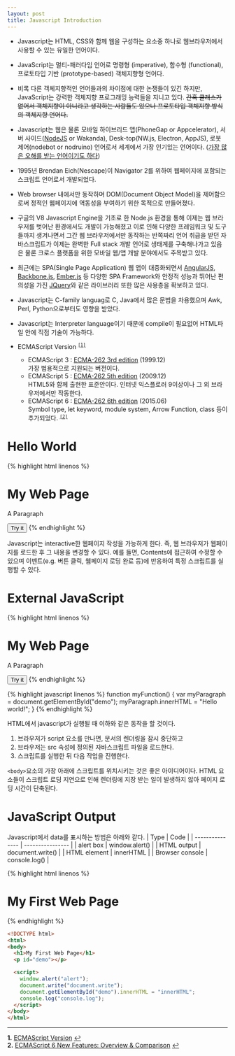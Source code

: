```yaml
---
layout: post
title: Javascript Introduction
---
```


* Javascript는 HTML, CSS와 함께 웹을 구성하는 요소중  하나로 웹브라우저에서 사용할 수 있는 유일한 언어이다.

* JavaScript는 멀티-패러다임 언어로 명령형 (imperative), 함수형 (functional), 프로토타입 기반 (prototype-based) 객체지향형 언어다.

* 비록 다른 객체지향적인 언어들과의 차이점에 대한 논쟁들이 있긴 하지만, JavaScript는 강력한 객체지향 프로그래밍 능력들을 지니고 있다. ~~간혹 클래스가 없어서 객체지향이 아니라고 생각하는 사람들도 있으나 프로토타입 객체지향 방식의 객체지향 언어다.~~

* Javascript는 웹은 물론 모바일 하이브리드 앱(PhoneGap or Appcelerator), 서버 사이드([NodeJS](https://nodejs.org/) or Wakanda), Desk-top(NW.js, Electron, AppJS), 로봇 제어(nodebot or nodruino) 언어로서 세계에서 가장 인기있는 언어이다. ([가장 많은 오해를 받는 언어이기도 하다](http://javascript.crockford.com/javascript.html))

* 1995년 Brendan Eich(Nescape)이 Navigator 2를 위하여 웹페이지에 포함되는 스크립트 언어로서 개발되었다.

* Web browser 내에서만 동작하며 DOM(Document Object Model)을 제어함으로써 정적인 웹페이지에 역동성을 부여하기 위한 목적으로 만들어졌다.

* 구글의 V8 Javascript Engine을 기초로 한 Node.js 환경을 통해 이제는 웹 브라우저를 벗어난 환경에서도 개발이 가능해졌고 이로 인해 다양한 프레임워크 및 도구들까지 생겨나면서 그간 웹 브라우저에서만 동작하는 반쪽짜리 언어 취급을 받던 자바스크립트가 이제는 완벽한 Full stack 개발 언어로 생태계를 구축해나가고 있음은 물론 크로스 플랫폼을 위한 모바일 웹/앱 개발 분야에서도 주목받고 있다.

* 최근에는 SPA(Single Page Application) 웹 앱이 대중화되면서 [AngularJS](https://www.angularjs.org/), [Backbone.js](http://backbonejs.org/), [Ember.js](http://emberjs.com/) 등 다양한 SPA Framework와 안정적 성능과 뛰어난 편의성을 가진 [JQuery](https://jquery.com/)와 같은 라이브러리 또한 많은 사용층을 확보하고 있다.

* Javascript는 C-family languag로 C, Java에서 많은 문법을 차용했으며 Awk, Perl, Python으로부터도 영향을 받았다.

* Javascript는 Interpreter language이기 때문에 compile이 필요없어 HTML파일 안에 직접 기술이 가능하다.

* ECMAScript Version <sup id="a1">[`[1]`](#f1)</sup>
  * ECMAScript 3 : [ECMA-262 3rd edition](http://www.ecma-international.org/publications/files/ECMA-ST-ARCH/ECMA-262,%203rd%20edition,%20December%201999.pdf) (1999.12)  
  가장 범용적으로 지원되는 버전이다.
  * ECMAScript 5 : [ECMA-262 5th edition](http://www.ecma-international.org/publications/files/ECMA-ST-ARCH/ECMA-262%205th%20edition%20December%202009.pdf) (2009.12)  
  HTML5와 함께 출현한 표준안이다. 인터넷 익스플로러 9이상이나 그 외 브라우저에서만 작동한다.
  * ECMAScript 6 : [ECMA-262 6th edition](http://www.ecma-international.org/ecma-262/6.0/ECMA-262.pdf.) (2015.06)  
  Symbol type, let keyword, module system, Arrow Function, class 등이 추가되었다. <sup id="a2">[`[2]`](#f2)</sup>

# Hello World

{% highlight html linenos %}
<!DOCTYPE html>
<html>
<body>
  <h1>My Web Page</h1>
  <p id="demo">A Paragraph</p>
  <button type="button" onclick="myFunction()">Try it</button>
  <script>
    function myFunction() {
      var myParagraph = document.getElementById("demo");
      myParagraph.innerHTML = "Hello world!";
    }
  </script>
</body>
</html>
{% endhighlight %}

Javascript는 interactive한 웹페이지 작성을 가능하게 한다. 즉, 웹 브라우저가 웹페이지를 로드한 후 그 내용을 변경할 수 있다.
예를 들면, Contents에 접근하여 수정할 수 있으며 이벤트(e.g. 버튼 클릭, 웹페이지 로딩 완료 등)에 반응하여 특정 스크립트를 실행할 수 있다.

# External JavaScript
{% highlight html linenos %}
<!DOCTYPE html>
<html>
<body>
  <h1>My Web Page</h1>
  <p id="demo">A Paragraph</p>
  <button type="button" onclick="myFunction()">Try it</button>
  <script src="extern.js"></script>
</body>
</html>
{% endhighlight %}

{% highlight javascript linenos %}
function myFunction() {
  var myParagraph = document.getElementById("demo");
  myParagraph.innerHTML = "Hello world!";
}
{% endhighlight %}

HTML에서 javascript가 실행될 때 이하와 같은 동작을 할 것이다.
1. 브라우저가 script 요소를 만나면, 문서의 렌더링을 잠시 중단하고
2. 브라우저는 src 속성에 정의된 자바스크립트 파일을 로드한다.
3. 스크립트를 실행한 뒤 다음 작업을 진행한다.

`<body>`요소의 가장 아래에 스크립트를 위치시키는 것은 좋은 아이디어이다.
HTML 요소들이 스크립트 로딩 지연으로 인해 렌더링에 지장 받는 일이 발생하지 않아 페이지 로딩 시간이 단축된다.

# JavaScript Output
Javascript에서 data를 표시하는 방법은 아래와 같다.
| Type            | Code             |
| --------------- | ---------------- |
| alert box       | window.alert()   |
| HTML output     | document.write() |
| HTML element    | innerHTML        |
| Browser console | console.log()    |

{% highlight html linenos %}
<!DOCTYPE html>
<html>
<body>
  <h1>My First Web Page</h1>
  <p id="demo"></p>

  <script>
    window.alert("alert");
    document.write("document.write");
    document.getElementById("demo").innerHTML = "innerHTML";
    console.log("console.log");
  </script>
</body>
</html>
{% endhighlight %}

```html
<!DOCTYPE html>
<html>
<body>
  <h1>My First Web Page</h1>
  <p id="demo"></p>

  <script>
    window.alert("alert");
    document.write("document.write");
    document.getElementById("demo").innerHTML = "innerHTML";
    console.log("console.log");
  </script>
</body>
</html>
```

***  

<b id="f1">1.</b> [ECMAScript Version](https://developer.mozilla.org/ko/docs/Web/JavaScript/%EC%96%B8%EC%96%B4_%EB%A6%AC%EC%86%8C%EC%8A%A4) [↩](#a1)  
<b id="f2">2.</b> [ECMAScript 6 New Features: Overview & Comparison](http://es6-features.org) [↩](#a2)
